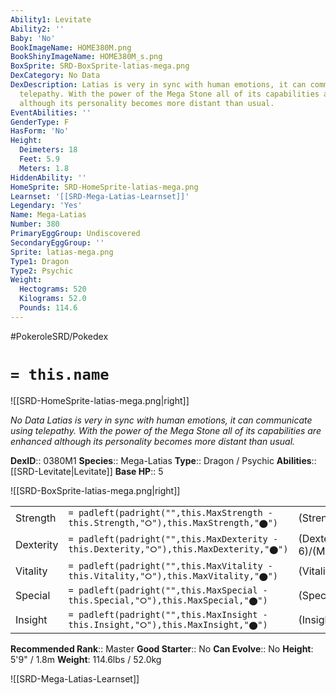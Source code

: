 ```yaml
---
Ability1: Levitate
Ability2: ''
Baby: 'No'
BookImageName: HOME380M.png
BookShinyImageName: HOME380M_s.png
BoxSprite: SRD-BoxSprite-latias-mega.png
DexCategory: No Data
DexDescription: Latias is very in sync with human emotions, it can communicate using
  telepathy. With the power of the Mega Stone all of its capabilities are enhanced
  although its personality becomes more distant than usual.
EventAbilities: ''
GenderType: F
HasForm: 'No'
Height:
  Deimeters: 18
  Feet: 5.9
  Meters: 1.8
HiddenAbility: ''
HomeSprite: SRD-HomeSprite-latias-mega.png
Learnset: '[[SRD-Mega-Latias-Learnset]]'
Legendary: 'Yes'
Name: Mega-Latias
Number: 380
PrimaryEggGroup: Undiscovered
SecondaryEggGroup: ''
Sprite: latias-mega.png
Type1: Dragon
Type2: Psychic
Weight:
  Hectograms: 520
  Kilograms: 52.0
  Pounds: 114.6
---
```


#PokeroleSRD/Pokedex

# `= this.name`

![[SRD-HomeSprite-latias-mega.png|right]]

*No Data*
*Latias is very in sync with human emotions, it can communicate using telepathy. With the power of the Mega Stone all of its capabilities are enhanced although its personality becomes more distant than usual.*

**DexID**:: 0380M1
**Species**:: Mega-Latias
**Type**:: Dragon / Psychic
**Abilities**:: [[SRD-Levitate|Levitate]]
**Base HP**:: 5

![[SRD-BoxSprite-latias-mega.png|right]]

|           |                                                                                        |                                          |
| --------- | -------------------------------------------------------------------------------------- | ---------------------------------------- |
| Strength  | `= padleft(padright("",this.MaxStrength - this.Strength,"⭘"),this.MaxStrength,"⬤")`    | (Strength::6)/(MaxStrength::6)   |
| Dexterity | `= padleft(padright("",this.MaxDexterity - this.Dexterity,"⭘"),this.MaxDexterity,"⬤")` | (Dexterity:: 6)/(MaxDexterity::6) |
| Vitality  | `= padleft(padright("",this.MaxVitality - this.Vitality,"⭘"),this.MaxVitality,"⬤")`    | (Vitality::7)/(MaxVitality::7)   |
| Special   | `= padleft(padright("",this.MaxSpecial - this.Special,"⭘"),this.MaxSpecial,"⬤")`       | (Special::7)/(MaxSpecial::7)     |
| Insight   | `= padleft(padright("",this.MaxInsight - this.Insight,"⭘"),this.MaxInsight,"⬤")`       | (Insight::8)/(MaxInsight::8)     |

**Recommended Rank**:: Master
**Good Starter**:: No
**Can Evolve**:: No
**Height**: 5'9" / 1.8m
**Weight**: 114.6lbs / 52.0kg

![[SRD-Mega-Latias-Learnset]]